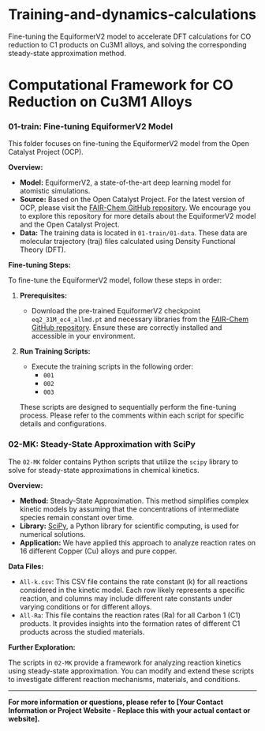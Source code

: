 # Training-and-dynamics-calculations
Fine-tuning the EquiformerV2 model to accelerate DFT calculations for CO reduction to C1 products on Cu3M1 alloys, and solving the corresponding steady-state approximation method.
# Computational Framework for CO Reduction on Cu3M1 Alloys

### 01-train: Fine-tuning EquiformerV2 Model

This folder focuses on fine-tuning the EquiformerV2 model from the Open Catalyst Project (OCP).

**Overview:**

- **Model:** EquiformerV2, a state-of-the-art deep learning model for atomistic simulations.
- **Source:** Based on the Open Catalyst Project. For the latest version of OCP, please visit the [FAIR-Chem GitHub repository](https://github.com/FAIR-Chem/fairchem). We encourage you to explore this repository for more details about the EquiformerV2 model and the Open Catalyst Project.
- **Data:** The training data is located in `01-train/01-data`. These data are molecular trajectory (traj) files calculated using Density Functional Theory (DFT).

**Fine-tuning Steps:**

To fine-tune the EquiformerV2 model, follow these steps in order:

1. **Prerequisites:**
   - Download the pre-trained EquiformerV2 checkpoint `eq2_31M_ec4_allmd.pt` and necessary libraries from the [FAIR-Chem GitHub repository](https://github.com/FAIR-Chem/fairchem). Ensure these are correctly installed and accessible in your environment.
2. **Run Training Scripts:**
   - Execute the training scripts in the following order:
     - `001`
     - `002`
     - `003`

   These scripts are designed to sequentially perform the fine-tuning process. Please refer to the comments within each script for specific details and configurations.

### 02-MK: Steady-State Approximation with SciPy

The `02-MK` folder contains Python scripts that utilize the `scipy` library to solve for steady-state approximations in chemical kinetics.

**Overview:**

- **Method:** Steady-State Approximation. This method simplifies complex kinetic models by assuming that the concentrations of intermediate species remain constant over time.
- **Library:**  [SciPy](https://scipy.org/), a Python library for scientific computing, is used for numerical solutions.
- **Application:** We have applied this approach to analyze reaction rates on 16 different Copper (Cu) alloys and pure copper.

**Data Files:**

- `All-k.csv`: This CSV file contains the rate constant (k) for all reactions considered in the kinetic model. Each row likely represents a specific reaction, and columns may include different rate constants under varying conditions or for different alloys.
- `All-Ra`: This file contains the reaction rates (Ra) for all Carbon 1 (C1) products. It provides insights into the formation rates of different C1 products across the studied materials.

**Further Exploration:**

The scripts in `02-MK` provide a framework for analyzing reaction kinetics using steady-state approximation. You can modify and extend these scripts to investigate different reaction mechanisms, materials, and conditions.

---

**For more information or questions, please refer to [Your Contact Information or Project Website - Replace this with your actual contact or website].**
